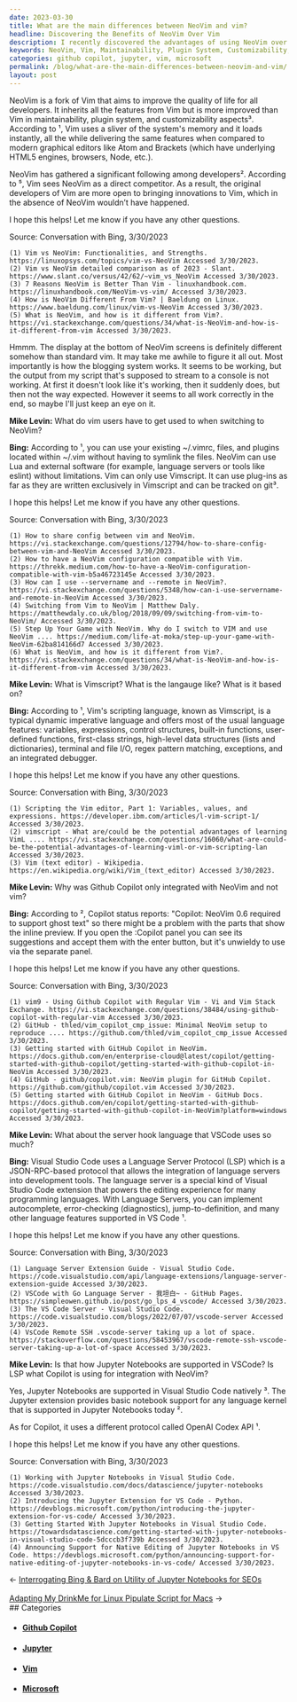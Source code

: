 ```yaml
---
date: 2023-03-30
title: What are the main differences between NeoVim and vim?
headline: Discovering the Benefits of NeoVim Over Vim
description: I recently discovered the advantages of using NeoVim over Vim, including its improved maintainability, plugin system, and customizability. After learning about the ability to work with Jupyter Notebooks in Visual Studio Code, I asked Bing why Github Copilot was only integrated with NeoVim. He provided resources to help me understand and I used the Getting Started with Jupyter Notebooks in Visual Studio Code guide to learn how to use the extension.
keywords: NeoVim, Vim, Maintainability, Plugin System, Customizability, Jupyter Notebooks, Visual Studio Code, Github Copilot, OpenAI Codex API, Language Server Protocol, Microsoft, Extension, Interactive Python Coding
categories: github copilot, jupyter, vim, microsoft
permalink: /blog/what-are-the-main-differences-between-neovim-and-vim/
layout: post
---
```



NeoVim is a fork of Vim that aims to improve the quality of life for all developers. It inherits all the features from Vim but is more improved than Vim in maintainability, plugin system, and customizability aspects³. According to ¹, Vim uses a sliver of the system's memory and it loads instantly, all the while delivering the same features when compared to modern graphical editors like Atom and Brackets (which have underlying HTML5 engines, browsers, Node, etc.).

NeoVim has gathered a significant following among developers². According to ⁵, Vim sees NeoVim as a direct competitor. As a result, the original developers of Vim are more open to bringing innovations to Vim, which in the absence of NeoVim wouldn’t have happened.

I hope this helps! Let me know if you have any other questions.

Source: Conversation with Bing, 3/30/2023

    (1) Vim vs NeoVim: Functionalities, and Strengths. https://linuxopsys.com/topics/vim-vs-NeoVim Accessed 3/30/2023.
    (2) Vim vs NeoVim detailed comparison as of 2023 - Slant. https://www.slant.co/versus/42/62/~vim_vs_NeoVim Accessed 3/30/2023.
    (3) 7 Reasons NeoVim is Better Than Vim - linuxhandbook.com. https://linuxhandbook.com/NeoVim-vs-vim/ Accessed 3/30/2023.
    (4) How is NeoVim Different From Vim? | Baeldung on Linux. https://www.baeldung.com/linux/vim-vs-NeoVim Accessed 3/30/2023.
    (5) What is NeoVim, and how is it different from Vim?. https://vi.stackexchange.com/questions/34/what-is-NeoVim-and-how-is-it-different-from-vim Accessed 3/30/2023.


Hmmm. The display at the bottom of NeoVim screens is definitely different
somehow than standard vim. It may take me awhile to figure it all out. Most
importantly is how the blogging system works. It seems to be working, but the
output from my script that's supposed to stream to a console is not working. At
first it doesn't look like it's working, then it suddenly does, but then not
the way expected. However it seems to all work correctly in the end, so maybe
I'll just keep an eye on it.

**Mike Levin:** What do vim users have to get used to when switching to NeoVim?

**Bing:** According to ¹, you can use your existing ~/.vimrc, files, and plugins located within ~/.vim without having to symlink the files. NeoVim can use Lua and external software (for example, language servers or tools like eslint) without limitations. Vim can only use Vimscript. It can use plug-ins as far as they are written exclusively in Vimscript and can be tracked on git³.

I hope this helps! Let me know if you have any other questions.

Source: Conversation with Bing, 3/30/2023

    (1) How to share config between vim and NeoVim. https://vi.stackexchange.com/questions/12794/how-to-share-config-between-vim-and-NeoVim Accessed 3/30/2023.
    (2) How to have a NeoVim configuration compatible with Vim. https://threkk.medium.com/how-to-have-a-NeoVim-configuration-compatible-with-vim-b5a46723145e Accessed 3/30/2023.
    (3) How can I use --servername and --remote in NeoVim?. https://vi.stackexchange.com/questions/5348/how-can-i-use-servername-and-remote-in-NeoVim Accessed 3/30/2023.
    (4) Switching from Vim to NeoVim | Matthew Daly. https://matthewdaly.co.uk/blog/2018/09/09/switching-from-vim-to-NeoVim/ Accessed 3/30/2023.
    (5) Step Up Your Game with NeoVim. Why do I switch to VIM and use NeoVim .... https://medium.com/life-at-moka/step-up-your-game-with-NeoVim-62ba814166d7 Accessed 3/30/2023.
    (6) What is NeoVim, and how is it different from Vim?. https://vi.stackexchange.com/questions/34/what-is-NeoVim-and-how-is-it-different-from-vim Accessed 3/30/2023.

**Mike Levin:** What is Vimscript? What is the langauge like? What is it based on?

**Bing:** According to ¹, Vim's scripting language, known as Vimscript, is a typical dynamic imperative language and offers most of the usual language features: variables, expressions, control structures, built-in functions, user-defined functions, first-class strings, high-level data structures (lists and dictionaries), terminal and file I/O, regex pattern matching, exceptions, and an integrated debugger.

I hope this helps! Let me know if you have any other questions.

Source: Conversation with Bing, 3/30/2023

    (1) Scripting the Vim editor, Part 1: Variables, values, and expressions. https://developer.ibm.com/articles/l-vim-script-1/ Accessed 3/30/2023.
    (2) vimscript - What are/could be the potential advantages of learning VimL .... https://vi.stackexchange.com/questions/16060/what-are-could-be-the-potential-advantages-of-learning-viml-or-vim-scripting-lan Accessed 3/30/2023.
    (3) Vim (text editor) - Wikipedia. https://en.wikipedia.org/wiki/Vim_(text_editor) Accessed 3/30/2023.

**Mike Levin:** Why was Github Copilot only integrated with NeoVim and not vim?

**Bing:** According to ², Copilot status reports: "Copilot: NeoVim 0.6 required to support ghost text" so there might be a problem with the parts that show the inline preview. If you open the :Copilot panel you can see its suggestions and accept them with the enter button, but it's unwieldy to use via the separate panel.

I hope this helps! Let me know if you have any other questions.

Source: Conversation with Bing, 3/30/2023

    (1) vim9 - Using Github Copilot with Regular Vim - Vi and Vim Stack Exchange. https://vi.stackexchange.com/questions/38484/using-github-copilot-with-regular-vim Accessed 3/30/2023.
    (2) GitHub - thled/vim_copilot_cmp_issue: Minimal NeoVim setup to reproduce .... https://github.com/thled/vim_copilot_cmp_issue Accessed 3/30/2023.
    (3) Getting started with GitHub Copilot in NeoVim. https://docs.github.com/en/enterprise-cloud@latest/copilot/getting-started-with-github-copilot/getting-started-with-github-copilot-in-NeoVim Accessed 3/30/2023.
    (4) GitHub - github/copilot.vim: NeoVim plugin for GitHub Copilot. https://github.com/github/copilot.vim Accessed 3/30/2023.
    (5) Getting started with GitHub Copilot in NeoVim - GitHub Docs. https://docs.github.com/en/copilot/getting-started-with-github-copilot/getting-started-with-github-copilot-in-NeoVim?platform=windows Accessed 3/30/2023.

**Mike Levin:** What about the server hook language that VSCode uses so much?

**Bing:** Visual Studio Code uses a Language Server Protocol (LSP) which is a JSON-RPC-based protocol that allows the integration of language servers into development tools. The language server is a special kind of Visual Studio Code extension that powers the editing experience for many programming languages. With Language Servers, you can implement autocomplete, error-checking (diagnostics), jump-to-definition, and many other language features supported in VS Code ¹.

I hope this helps! Let me know if you have any other questions.

Source: Conversation with Bing, 3/30/2023

    (1) Language Server Extension Guide - Visual Studio Code. https://code.visualstudio.com/api/language-extensions/language-server-extension-guide Accessed 3/30/2023.
    (2) VSCode with Go Language Server - 我坦白~ - GitHub Pages. https://simpleowen.github.io/post/go_lps_4_vscode/ Accessed 3/30/2023.
    (3) The VS Code Server - Visual Studio Code. https://code.visualstudio.com/blogs/2022/07/07/vscode-server Accessed 3/30/2023.
    (4) VsCode Remote SSH .vscode-server taking up a lot of space. https://stackoverflow.com/questions/58453967/vscode-remote-ssh-vscode-server-taking-up-a-lot-of-space Accessed 3/30/2023.

**Mike Levin:** Is that how Jupyter Notebooks are supported in VSCode? Is LSP what Copilot is using for integration with NeoVim?

Yes, Jupyter Notebooks are supported in Visual Studio Code natively ³. The Jupyter extension provides basic notebook support for any language kernel that is supported in Jupyter Notebooks today ².

As for Copilot, it uses a different protocol called OpenAI Codex API ¹.

I hope this helps! Let me know if you have any other questions.

Source: Conversation with Bing, 3/30/2023

    (1) Working with Jupyter Notebooks in Visual Studio Code. https://code.visualstudio.com/docs/datascience/jupyter-notebooks Accessed 3/30/2023.
    (2) Introducing the Jupyter Extension for VS Code - Python. https://devblogs.microsoft.com/python/introducing-the-jupyter-extension-for-vs-code/ Accessed 3/30/2023.
    (3) Getting Started With Jupyter Notebooks in Visual Studio Code. https://towardsdatascience.com/getting-started-with-jupyter-notebooks-in-visual-studio-code-5dcccb3f739b Accessed 3/30/2023.
    (4) Announcing Support for Native Editing of Jupyter Notebooks in VS Code. https://devblogs.microsoft.com/python/announcing-support-for-native-editing-of-jupyter-notebooks-in-vs-code/ Accessed 3/30/2023.


<div class="arrow-links"><div class="post-nav-prev"><span class="arrow">&larr;&nbsp;</span><a href="/blog/interrogating-bing-bard-on-utility-of-jupyter-notebooks-for-seos/">Interrogating Bing & Bard on Utility of Jupyter Notebooks for SEOs</a></div> &nbsp; <div class="post-nav-next"><a href="/blog/adapting-my-drinkme-for-linux-pipulate-script-for-macs/">Adapting My DrinkMe for Linux Pipulate Script for Macs</a><span class="arrow">&nbsp;&rarr;</span></div></div>
## Categories

<ul>
<li><h4><a href='/github-copilot/'>Github Copilot</a></h4></li>
<li><h4><a href='/jupyter/'>Jupyter</a></h4></li>
<li><h4><a href='/vim/'>Vim</a></h4></li>
<li><h4><a href='/microsoft/'>Microsoft</a></h4></li></ul>